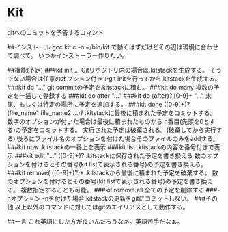 # Kit
gitへのコミットを予告するコマンド

##インストール
gcc kit.c -o ~/bin/kit
で動くはずだけどその辺は環境に合わせて調べて。
いつかインストーラー作りたい。

##機能(予定)
###kit init ...
Gitリポジトリ内の場合は.kitstackを生成する。
そうでない場合は任意のオプション付きでgit initを行ってから.kitstackを生成する。
###kit do "..."
git commitの予定を.kitstackに積む。
###kit do many
複数の予定を一括して登録する
###kit do after "..."
###kit do (after)? [0-9]+ "..."
末尾、もしくは特定の場所に予定を追加する。
###kit done ([0-9]+)? (file_name1 file_name2 ...)?
.kitstackに最後に積まれた予定をコミットする。
数字のオプションが付いた場合は最後に積まれたものから
n番目(先頭を0とする)の予定をコミットする。
実行された予定は破棄される。(破棄してから実行する)
後ろにファイル名のオプションを付けた場合そのファイルのみをaddする。
###kit now
.kitstackの一番上を表示
###kit list
.kitstackの内容を番号付きで表示
###kit edit "..." ([0-9]+)?
.kitstackに保存された予定を書き換える
数のオプションを付けるとその番号(kit listで表示される番号)の予定を書き換える。
###kit remove( ([0-9]+)?)*
.kitstackから最後に積まれた予定を破棄する。
数のオプションを付けるとその番号(kit listで表示される番号)の予定を書き換える。
複数指定することも可能。
###kit remove all
全ての予定を削除する
###-nオプション
-nを付けた場合.kitstackの更新をgitにコミットしない。
###その他
以上以外のコマンドに対してはgitのエイリアスとして動作する。

##一言
これ英語にした方が良いんだろうなぁ。英語苦手だなぁ。
